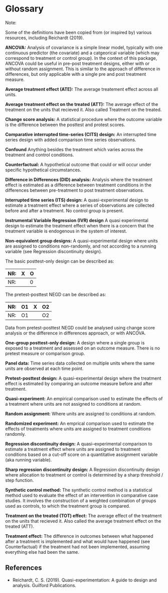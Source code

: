 # Glossary

<div class="admonition note" name="html-admonition">
<p class="title">Note:</p>
Some of the definitions have been copied from (or inspired by) various resources, including Reichardt (2019).
</div>


**ANCOVA:** Analysis of covariance is a simple linear model, typically with one continuous predictor (the covariate) and a catgeorical variable (which may correspond to treatment or control group). In the context of this package, ANCOVA could be useful in pre-post treatment designs, either with or without random assignment. This is similar to the approach of difference in differences, but only applicable with a single pre and post treatment measure.

**Average treatment effect (ATE):** The average treatement effect across all units.

**Average treatment effect on the treated (ATT):** The average effect of the treatment on the units that recieved it. Also called Treatment on the treated.

**Change score analysis:** A statistical procedure where the outcome variable is the difference between the posttest and protest scores.

**Comparative interrupted time-series (CITS) design:** An interrupted time series design with added comparison time series observations.

**Confound** Anything besides the treatment which varies across the treatment and control conditions.

**Counterfactual:** A hypothetical outcome that could or will occur under specific hypothetical circumstances.

**Difference in Differences (DID) analysis:** Analysis where the treatment effect is estimated as a difference between treatment conditions in the differences between pre-treatment to post treatment observations.

**Interrupted time series (ITS) design:** A quasi-experimental design to estimate a treatment effect where a series of observations are collected before and after a treatment. No control group is present.

**Instrumental Variable Regression (IVR) design** A quasi experimental design to estimate the treatment effect when there is
a concern that the treatment variable is endogenous in the system of interest.

**Non-equivalent group designs:** A quasi-experimental design where units are assigned to conditions non-randomly, and not according to a running variable (see Regression discontinuity design).

The basic posttest-only design can be described as:

| NR: | X | O |
|-----|---|---|
| NR: |   | 0 |

The pretest-posttest NEGD can be described as:

| NR: | O1 | X | O2 |
|-----|----|---|----|
| NR: | O1 |   | O2 |

Data from pretest-posttest NEGD could be analysed using change score analysis or the difference in differences approach, or with ANCOVA.

**One-group posttest-only design:** A design where a single group is exposed to a treatment and assessed on an outcome measure. There is no pretest measure or comparison group.

**Panel data:** Time series data collected on multiple units where the same units are observed at each time point.

**Pretest-posttest design:** A quasi-experimental design where the treatment effect is estimated by comparing an outcome measure before and after treatment.

**Quasi-experiment:** An empirical comparison used to estimate the effects of a treatment where units are not assigned to conditions at random.

**Random assignment:** Where units are assigned to conditions at random.

**Randomized experiment:** An emprical comparison used to estimate the effects of treatments where units are assigned to treatment conditions randomly.

**Regression discontinuity design:** A quasi–experimental comparison to estimate a treatment effect where units are assigned to treatment conditions based on a cut-off score on a quantitative assignment variable (aka running variable).

**Sharp regression discontinuity design:** A Regression discontinuity design where allocation to treatment or control is determined by a sharp threshold / step function.

**Synthetic control method:** The synthetic control method is a statistical method used to evaluate the effect of an intervention in comparative case studies. It involves the construction of a weighted combination of groups used as controls, to which the treatment group is compared.

**Treatment on the treated (TOT) effect:** The average effect of the treatment on the units that recieved it. Also called the average treatment effect on the treated (ATT).

**Treatment effect:** The difference in outcomes between what happened after a treatment is implemented and what would have happened (see Counterfactual) if the treatment had not been implemented, assuming everything else had been the same.

## References
* Reichardt, C. S. (2019). Quasi-experimentation: A guide to design and analysis. Guilford Publications.
